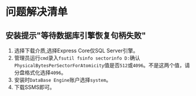 # 问题解决清单

## 安装提示"等待数据库引擎恢复句柄失败"

1. 选择下载介质,选择Express Core仅SQL Server引擎。
2. 管理员运行`cmd`录入`fsutil fsinfo sectorinfo D:`确认`PhysicalBytesPerSectorForAtomicity`值是否`512`或`4096`。不是这两个值，请分盘格式化选择`4096`。
3. 安装时`DataBase Engine`账户选择`system`。
4. 下载SSMS即可。

